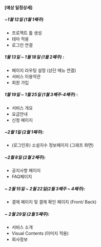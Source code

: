 #### [예상 일정상세] 

##### ~1월 12일 (1월 1째주)
- 프로젝트 틀 생성
- 테마 적용
- 로그인 연결

##### 1월 13일 ~ 1월 18일 (1월 2째주) :
- 페이지 라우팅 설정 (상단 메뉴 연결) 
- 서비스 이용약관 
- 회원 가입

##### 1월 19일 ~ 1월 25일 (1월 3째주-4째주) :
- 서비스 개요
- 요금안내
- 신청 페이지

##### ~2월 1일 (2월 1째주):
- (로그인후) 소설지수 정보페이지 (그래프 화면)

##### ~2월 8일 (2월 2째주):
- 공지사항 페이지
- FAQ페이지

##### ~ 2월 15일 ~ 2월 22일(2월 3째주 ~ 4째주):
- 결제 페이지 및 결제 확인 페이지 (Front/ Back)

##### ~ 2월 29일 (2월 5째주):
- 서비스 소개 
- Visual Contents (이미지 적용)
- 회사정보
